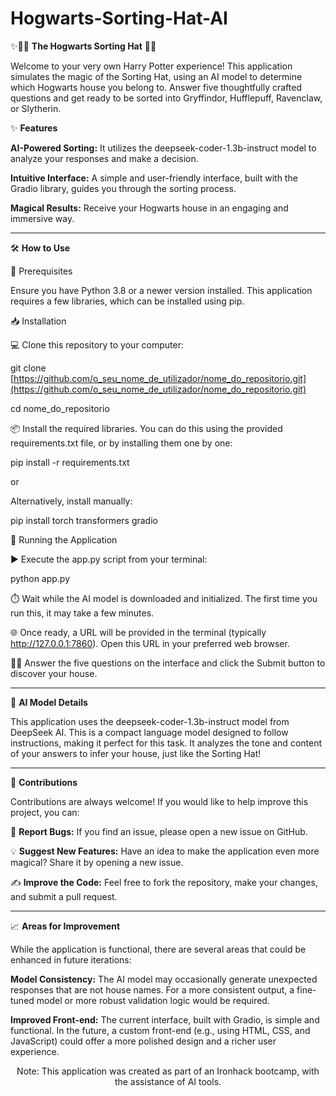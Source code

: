 # Hogwarts-Sorting-Hat-AI


✨🧙‍♂️ **The Hogwarts Sorting Hat** 🔮✨

Welcome to your very own Harry Potter experience! This application simulates the magic of the Sorting Hat, using an AI model to determine which Hogwarts house you belong to. Answer five thoughtfully crafted questions and get ready to be sorted into Gryffindor, Hufflepuff, Ravenclaw, or Slytherin.

✨ **Features**

**AI-Powered Sorting:** It utilizes the deepseek-coder-1.3b-instruct model to analyze your responses and make a decision.

**Intuitive Interface:** A simple and user-friendly interface, built with the Gradio library, guides you through the sorting process.

**Magical Results:** Receive your Hogwarts house in an engaging and immersive way.

<hr>

🛠️ **How to Use**


📝 Prerequisites

Ensure you have Python 3.8 or a newer version installed. This application requires a few libraries, which can be installed using pip.

📥 Installation

💻 Clone this repository to your computer:

git clone [https://github.com/o_seu_nome_de_utilizador/nome_do_repositorio.git](https://github.com/o_seu_nome_de_utilizador/nome_do_repositorio.git)

cd nome_do_repositorio


📦 Install the required libraries. You can do this using the provided requirements.txt file, or by installing them one by one:

pip install -r requirements.txt

or

Alternatively, install manually:

pip install torch transformers gradio


🚀 Running the Application

▶️ Execute the app.py script from your terminal:

python app.py


⏱️ Wait while the AI model is downloaded and initialized. The first time you run this, it may take a few minutes.

🌐 Once ready, a URL will be provided in the terminal (typically http://127.0.0.1:7860). Open this URL in your preferred web browser.

🧙‍♀️ Answer the five questions on the interface and click the Submit button to discover your house.

<hr>

🧠 **AI Model Details**

This application uses the deepseek-coder-1.3b-instruct model from DeepSeek AI. This is a compact language model designed to follow instructions, making it perfect for this task. It analyzes the tone and content of your answers to infer your house, just like the Sorting Hat!

<hr>

🙏 **Contributions**

Contributions are always welcome! If you would like to help improve this project, you can:

🐞 **Report Bugs:** If you find an issue, please open a new issue on GitHub.

💡 **Suggest New Features:** Have an idea to make the application even more magical? Share it by opening a new issue.

✍️ **Improve the Code:** Feel free to fork the repository, make your changes, and submit a pull request.

<hr>

📈 **Areas for Improvement**

While the application is functional, there are several areas that could be enhanced in future iterations:

**Model Consistency:** The AI model may occasionally generate unexpected responses that are not house names. For a more consistent output, a fine-tuned model or more robust validation logic would be required.

**Improved Front-end:** The current interface, built with Gradio, is simple and functional. In the future, a custom front-end (e.g., using HTML, CSS, and JavaScript) could offer a more polished design and a richer user experience.

<p align="center">
Note: This application was created as part of an Ironhack bootcamp, with the assistance of AI tools.
</p>


